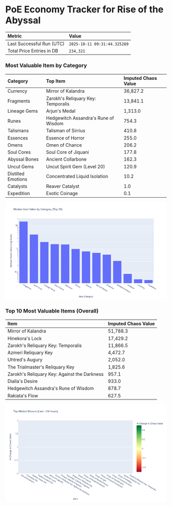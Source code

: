 # PoE Economy Tracker for Rise of the Abyssal

<!-- START_MAINTENANCE -->
| Metric | Value |
|:---|:---|
| Last Successful Run (UTC) | `2025-10-11 09:31:44.325269` |
| Total Price Entries in DB | `234,321` |

<!-- END_MAINTENANCE -->

<!-- START_DATAFRAME_DEBUG -->
<!-- END_DATAFRAME_DEBUG -->

<!-- START_CATEGORY_ANALYSIS -->
### Most Valuable Item by Category
| Category | Top Item | Imputed Chaos Value |
| :--- | :--- | :--- |
| Currency | Mirror of Kalandra | 36,827.2 |
| Fragments | Zarokh's Reliquary Key: Temporalis | 13,841.1 |
| Lineage Gems | Arjun's Medal | 1,313.0 |
| Runes | Hedgewitch Assandra's Rune of Wisdom | 754.3 |
| Talismans | Talisman of Sirrius | 410.8 |
| Essences | Essence of Horror | 255.0 |
| Omens | Omen of Chance | 206.2 |
| Soul Cores | Soul Core of Jiquani | 177.8 |
| Abyssal Bones | Ancient Collarbone | 162.3 |
| Uncut Gems | Uncut Spirit Gem (Level 20) | 120.9 |
| Distilled Emotions | Concentrated Liquid Isolation | 10.2 |
| Catalysts | Reaver Catalyst | 1.0 |
| Expedition | Exotic Coinage | 0.1 |


![Category Analysis Chart](charts/category_analysis.png)
<!-- END_ANALYSIS -->

<!-- START_ANALYSIS -->
### Top 10 Most Valuable Items (Overall)
| Item | Imputed Chaos Value |
| :--- | :--- |
| Mirror of Kalandra | 51,788.3 |
| Hinekora's Lock | 17,429.2 |
| Zarokh's Reliquary Key: Temporalis | 11,866.5 |
| Azmeri Reliquary Key | 4,472.7 |
| Uhtred's Augury | 2,052.0 |
| The Trialmaster's Reliquary Key | 1,825.6 |
| Zarokh's Reliquary Key: Against the Darkness | 957.1 |
| Dialla's Desire | 933.0 |
| Hedgewitch Assandra's Rune of Wisdom | 878.7 |
| Rakiata's Flow | 627.5 |


![Market Movers Chart](charts/market_movers.png)
<!-- END_ANALYSIS -->
